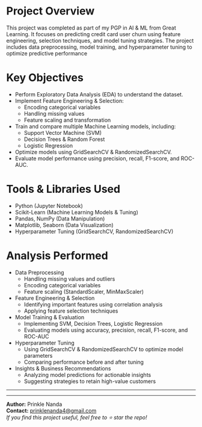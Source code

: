# Project Overview
This project was completed as part of my PGP in AI & ML from Great Learning. It focuses on predicting credit card user churn using feature engineering, selection techniques, and model tuning strategies. The project includes data preprocessing, model training, and hyperparameter tuning to optimize predictive performance

# Key Objectives
  * Perform Exploratory Data Analysis (EDA) to understand the dataset.
  * Implement Feature Engineering & Selection:
      - Encoding categorical variables
      - Handling missing values
      - Feature scaling and transformation
  * Train and compare multiple Machine Learning models, including:
      - Support Vector Machine (SVM)
      - Decision Trees & Random Forest
      - Logistic Regression
  * Optimize models using GridSearchCV & RandomizedSearchCV.
  * Evaluate model performance using precision, recall, F1-score, and ROC-AUC.

# Tools & Libraries Used
  * Python (Jupyter Notebook)
  * Scikit-Learn (Machine Learning Models & Tuning)
  * Pandas, NumPy (Data Manipulation)
  * Matplotlib, Seaborn (Data Visualization)
  * Hyperparameter Tuning (GridSearchCV, RandomizedSearchCV)

# Analysis Performed
  * Data Preprocessing
     - Handling missing values and outliers
     - Encoding categorical variables
     - Feature scaling (StandardScaler, MinMaxScaler)
  * Feature Engineering & Selection
     - Identifying important features using correlation analysis
     - Applying feature selection techniques
  * Model Training & Evaluation
     - Implementing SVM, Decision Trees, Logistic Regression
     - Evaluating models using accuracy, precision, recall, F1-score, and ROC-AUC
  * Hyperparameter Tuning
     - Using GridSearchCV & RandomizedSearchCV to optimize model parameters
     - Comparing performance before and after tuning
  * Insights & Business Recommendations
     - Analyzing model predictions for actionable insights
     - Suggesting strategies to retain high-value customers

***
***
**Author:** Prinkle Nanda
<br>**Contact:** prinklenanda4@gmail.com 
<br>*If you find this project useful, feel free to ⭐ star the repo!*
